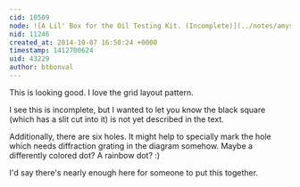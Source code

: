 ```yaml
---
cid: 10509
node: ![A Lil' Box for the Oil Testing Kit. (Incomplete)](../notes/amysoyka/10-07-2014/a-lil-box-for-the-oil-testing-kit)
nid: 11246
created_at: 2014-10-07 16:50:24 +0000
timestamp: 1412700624
uid: 43229
author: btbonval
---
```


This is looking good. I love the grid layout pattern.

I see this is incomplete, but I wanted to let you know the black square (which has a slit cut into it) is not yet described in the text.

Additionally, there are six holes. It might help to specially mark the hole which needs diffraction grating in the diagram somehow. Maybe a differently colored dot? A rainbow dot? :)

I'd say there's nearly enough here for someone to put this together. 